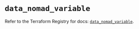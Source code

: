 # `data_nomad_variable`

Refer to the Terraform Registry for docs: [`data_nomad_variable`](https://registry.terraform.io/providers/hashicorp/nomad/2.5.1/docs/data-sources/variable).
